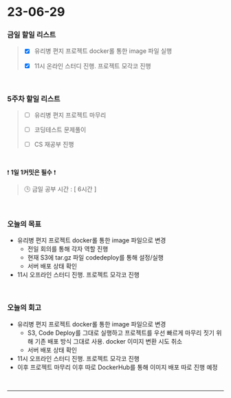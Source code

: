 # 23-06-29
### 금일 할일 리스트
> - [x]  유리병 편지 프로젝트 docker롤 통한 image 파일 실행
>
> - [x]  11시 온라인 스터디 진행. 프로젝트 모각코 진행


<br/>

### 5주차 할일 리스트  
> - [ ]  유리병 편지 프로젝트 마무리 
>
> - [ ]  코딩테스트 문제풀이
>
> - [ ]  CS 재공부 진행

<br/>

❗ **1일 1커밋은 필수** ❗
> 🕒 금일 공부 시간 : [ 6시간 ]
  
<br/>

### 오늘의 목표
- 유리병 편지 프로젝트 docker롤 통한 image 파일으로 변경
    - 전일 회의를 통해 각자 역할 진행
    - 현재 S3에 tar.gz 파일 codedeploy를 통해 설정/실행
    - 서버 배포 상태 확인
- 11시 오프라인 스터디 진행. 프로젝트 모각코 진행

<br>

### 오늘의 회고
- 유리병 편지 프로젝트 docker롤 통한 image 파일으로 변경
    - S3, Code Deploy를 그대로 실행하고 프로젝트를 우선 빠르게 마무리 짓기 위해 기존 배포 방식 그대로 사용. docker 이미지 변환 시도 취소
    - 서버 배포 상태 확인
- 11시 오프라인 스터디 진행. 프로젝트 모각코 진행
- 이후 프로젝트 마무리 이후 따로 DockerHub를 통해 이미지 배포 따로 진행 예정

<br/>

------------  
